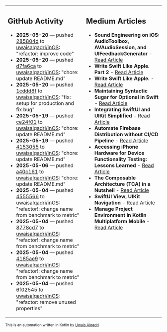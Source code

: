 <table>
<tr>
<td valign="top" width="50%">
        
## GitHub Activity
           
- **2025-05-20** — pushed [285804d](https://github.com/uwaisalqadri/inOS/commits/285804d5d42524567a0519ab7b6916242353a2cf) to [uwaisalqadri/inOS](https://github.com/uwaisalqadri/inOS): "refactor: improve code"
- **2025-05-20** — pushed [d7fa6ca](https://github.com/uwaisalqadri/inOS/commits/d7fa6ca875e654209c528a5661703882612bcbff) to [uwaisalqadri/inOS](https://github.com/uwaisalqadri/inOS): "chore: update README.md"
- **2025-05-20** — pushed [1cddd8f](https://github.com/uwaisalqadri/inOS/commits/1cddd8fe5e7e33963bfeb2a4922c3eff084f0cc9) to [uwaisalqadri/inOS](https://github.com/uwaisalqadri/inOS): "fix: setup for production and fix bug"
- **2025-05-19** — pushed [ce24f01](https://github.com/uwaisalqadri/inOS/commits/ce24f01f55012876a2c3777b7a24b37e36324cf9) to [uwaisalqadri/inOS](https://github.com/uwaisalqadri/inOS): "chore: update README.md"
- **2025-05-19** — pushed [4153055](https://github.com/uwaisalqadri/inOS/commits/41530559b38b1c70580a61f6e6fa3143c003bfb9) to [uwaisalqadri/inOS](https://github.com/uwaisalqadri/inOS): "chore: update README.md"
- **2025-05-06** — pushed [a40c161](https://github.com/uwaisalqadri/inOS/commits/a40c1615526b7d3eda38762a5d59e350f3202a38) to [uwaisalqadri/inOS](https://github.com/uwaisalqadri/inOS): "chore: update README.md"
- **2025-05-04** — pushed [4555566](https://github.com/uwaisalqadri/inOS/commits/45555660ff566fc107aacd9f8787c98e30d6e6b5) to [uwaisalqadri/inOS](https://github.com/uwaisalqadri/inOS): "refactor!: change name from benchmark to metric"
- **2025-05-04** — pushed [8778cd7](https://github.com/uwaisalqadri/inOS/commits/8778cd769c7ca67fb602aa5ae5cc1cef4aa78b5c) to [uwaisalqadri/inOS](https://github.com/uwaisalqadri/inOS): "refactor!: change name from benchmark to metric"
- **2025-05-04** — pushed [4185ae9](https://github.com/uwaisalqadri/inOS/commits/4185ae962c712384fbfd9c2b33ef58afe268c6d7) to [uwaisalqadri/inOS](https://github.com/uwaisalqadri/inOS): "refactor!: change name from benchmark to metric"
- **2025-05-04** — pushed [6f02545](https://github.com/uwaisalqadri/inOS/commits/6f025453e535a3b333e5ece980c65f50ac271501) to [uwaisalqadri/inOS](https://github.com/uwaisalqadri/inOS): "refactor: remove unused properties"
            
</td>
        
<td valign="top" width="50%">
        
## Medium Articles
            
- **Sound Engineering on iOS: AudioToolbox, AVAudioSession, and UIFeedbackGenerator** - [Read Article](https://medium.com/@uwaisalqadri/sound-engineering-on-ios-audiotoolbox-avaudiosession-and-uifeedbackgenerator-7ecee15db93a?source=rss-e28d558666f9------2)
- **Write Swift Like Apple. Part 2** - [Read Article](https://medium.com/@uwaisalqadri/write-swift-like-apple-part-2-44e025e51824?source=rss-e28d558666f9------2)
- **Write Swift Like Apple.** - [Read Article](https://medium.com/@uwaisalqadri/write-swift-like-apple-4c4331cf140c?source=rss-e28d558666f9------2)
- **Maintaining Syntactic Sugar for Optional in Swift** - [Read Article](https://medium.com/@uwaisalqadri/maintaining-syntactic-sugar-for-optional-in-swift-dfb7f9019fba?source=rss-e28d558666f9------2)
- **Integrating SwiftUI and UIKit Simplified** - [Read Article](https://medium.com/@uwaisalqadri/seamlessly-bridging-swiftui-and-uikit-a-practical-approach-f7cb8d2f6f11?source=rss-e28d558666f9------2)
- **Automate Firebase Distribution without CI/CD Pipeline** - [Read Article](https://medium.com/@uwaisalqadri/automate-firebase-distribution-89cb261fd860?source=rss-e28d558666f9------2)
- **Accessing iPhone Hardware for Device Functionality Testing: Lessons Learned** - [Read Article](https://medium.com/@uwaisalqadri/accessing-iphone-hardware-for-device-functionality-testing-lessons-learned-5d81676082d8?source=rss-e28d558666f9------2)
- **The Composable Architecture (TCA) in a Nutshell** - [Read Article](https://medium.com/@uwaisalqadri/the-composable-architecture-tca-in-a-nutshell-3c574708542c?source=rss-e28d558666f9------2)
- **SwiftUI View, UIKit Navigation** - [Read Article](https://medium.com/@uwaisalqadri/swiftui-view-uikit-navigation-74aa22fc0e0?source=rss-e28d558666f9------2)
- **Manage Project Environment in Kotlin Multiplatform Mobile** - [Read Article](https://medium.com/@uwaisalqadri/manage-project-environment-in-kotlin-multiplatform-mobile-528847c3bfc5?source=rss-e28d558666f9------2)
            
</td>
</tr>
</table>
        
<sub>This is an automation written in Kotlin by <a href="https://uwais.framer.website/">Uwais Alqadri</a></sub>